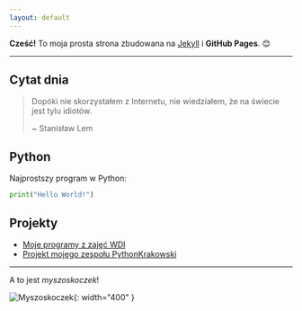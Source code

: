 ```yaml
---
layout: default
---
```


**Cześć!**
To moja prosta strona zbudowana na [Jekyll](https://jekyllrb.com/) i **GitHub Pages**. 😊

* * *

## Cytat dnia

> Dopóki nie skorzystałem z Internetu, nie wiedziałem, że na świecie jest tylu idiotów.
>
> ~ Stanisław Lem

## Python

Najprostszy program w Python:
```python
print("Hello World!")
```

## Projekty

* [Moje programy z zajęć WDI](https://github.com/awzorek/wdi)
* [Projekt mojego zespołu PythonKrakowski](https://github.com/2024-2025-AGH-Wstep-do-Informatyki/PythonKrakowski)

* * *

A to jest _myszoskoczek_!

![Myszoskoczek](https://upload.wikimedia.org/wikipedia/commons/6/6b/Gerbil.JPG){: width="400" }